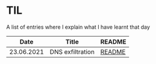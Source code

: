 # TIL
A list of entries where I explain what I have learnt that day

| Date | Title | README |
| --- | --- | --- |
| 23.06.2021 | DNS exfiltration | [README](23.06.2021.md) |